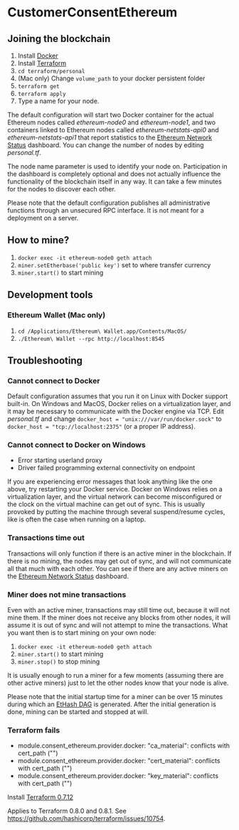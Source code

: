 # CustomerConsentEthereum

## Joining the blockchain

 1. Install [Docker](https://www.docker.com/)
 2. Install [Terraform](https://www.terraform.io/)
 3. `cd terraform/personal`
 4. (Mac only) Change `volume_path` to your docker persistent folder
 5. `terraform get`
 6. `terraform apply`
 7. Type a name for your node.

The default configuration will start two Docker container for the actual Ethereum nodes called *ethereum-node0* and *ethereum-node1*, and two containers linked to Ethereum nodes called *ethereum-netstats-api0* and *ethereum-netstats-api1* that report statistics to the [Ethereum Network Status](http://35.156.138.143:3000/) dashboard. You can change the number of nodes by editing *personal.tf*.

The node name parameter is used to identify your node on. Participation in the dashboard is completely optional and does not actually influence the functionality of the blockchain itself in any way. It can take a few minutes for the nodes to discover each other.

Please note that the default configuration publishes all administrative functions through an unsecured RPC interface. It is not meant for a deployment on a server.

## How to mine?
 1. `docker exec -it ethereum-node0 geth attach`
 2. `miner.setEtherbase('public key')` set to where transfer currency
 3. `miner.start()` to start mining

## Development tools

### Ethereum Wallet (Mac only)
 1. `cd /Applications/Ethereum\ Wallet.app/Contents/MacOS/`
 2. `./Ethereum\ Wallet --rpc http://localhost:8545`

## Troubleshooting

### Cannot connect to Docker

Default configuration assumes that you run it on Linux with Docker support built-in. On Windows and MacOS, Docker relies on a virtualization layer, and it may be necessary to communicate with the Docker engine via TCP. Edit *personal.tf* and change `docker_host = "unix:///var/run/docker.sock"` to `docker_host = "tcp://localhost:2375"` (or a proper IP address).

### Cannot connect to Docker on Windows

 * Error starting userland proxy
 * Driver failed programming external connectivity on endpoint

If you are experiencing error messages that look anything like the one above, try restarting your Docker service. Docker on Windows relies on a virtualization layer, and the virtual network can become misconfigured or the clock on the virtual machine can get out of sync. This is usually provoked by putting the machine through several suspend/resume cycles, like is often the case when running on a laptop.

### Transactions time out

Transactions will only function if there is an active miner in the blockchain. If there is no mining, the nodes may get out of sync, and will not communicate all that much with each other. You can see if there are any active miners on the [Ethereum Network Status](http://35.156.138.143:3000/) dashboard.

### Miner does not mine transactions

Even with an active miner, transactions may still time out, because it will not mine them. If the miner does not receive any blocks from other nodes, it will assume it is out of sync and will not attempt to mine the transactions. What you want then is to start mining on your own node:

 1. `docker exec -it ethereum-node0 geth attach`
 2. `miner.start()` to start mining
 3. `miner.stop()` to stop mining

It is usually enough to run a miner for a few moments (assuming there are other active miners) just to let the other nodes know that your node is alive.

Please note that the initial startup time for a miner can be over 15 minutes during which an [EtHash DAG](https://github.com/ethereum/wiki/wiki/Ethash-DAG) is generated. After the initial generation is done, mining can be started and stopped at will.

### Terraform fails

 * module.consent_ethereum.provider.docker: "ca_material": conflicts with cert_path ("")
 * module.consent_ethereum.provider.docker: "cert_material": conflicts with cert_path ("")
 * module.consent_ethereum.provider.docker: "key_material": conflicts with cert_path ("")

Install [Terraform 0.7.12](https://releases.hashicorp.com/terraform/0.7.12/)

Applies to Terraform 0.8.0 and 0.8.1. See https://github.com/hashicorp/terraform/issues/10754.

